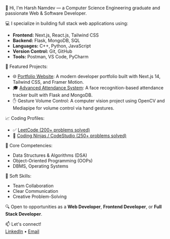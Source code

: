 👋 Hi, I'm Harsh Namdev — a Computer Science Engineering graduate and passionate Web & Software Developer.

💻 I specialize in building full stack web applications using:
- **Frontend:** Next.js, React.js, Tailwind CSS
- **Backend:** Flask, MongoDB, SQL
- **Languages:** C++, Python, JavaScript
- **Version Control:** Git, GitHub
- **Tools:** Postman, VS Code, PyCharm

🚀 Featured Projects:
- 🌐 [Portfolio Website](https://harsh-portfolio-pearl.vercel.app): A modern developer portfolio built with Next.js 14, Tailwind CSS, and Framer Motion.
- 🎓 [Advanced Attendance System](https://github.com/Harshnama123/advanced_attendance_system): A face recognition-based attendance tracker built with Flask and MongoDB.
- ✋ Gesture Volume Control: A computer vision project using OpenCV and Mediapipe for volume control via hand gestures.

📈 Coding Profiles:
- ✅ [LeetCode (200+ problems solved)](https://leetcode.com/u/harsh_namdev12/)
- 🔧 [Coding Ninjas / CodeStudio (250+ problems solved)](https://www.naukri.com/code360/profile/harshnama)

🧠 Core Competencies:
- Data Structures & Algorithms (DSA)
- Object-Oriented Programming (OOPs)
- DBMS, Operating Systems

🤝 Soft Skills:
- Team Collaboration
- Clear Communication
- Creative Problem-Solving

🔍 Open to opportunities as a **Web Developer**, **Frontend Developer**, or **Full Stack Developer**.

📫 Let's connect!  
[LinkedIn](https://www.linkedin.com/in/harsh-namdev-b01441264/) • [Email](mailto:harshnama1234@gmail.com)
